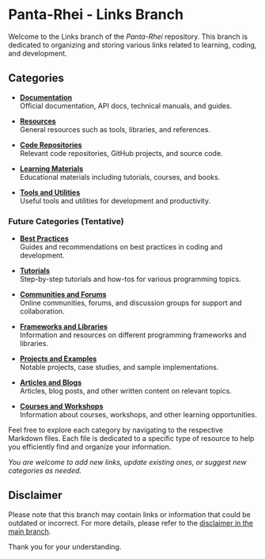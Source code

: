 # Panta-Rhei - Links Branch

Welcome to the Links branch of the *Panta-Rhei* repository. This branch is dedicated to organizing and storing various links related to learning, coding, and development.

## Categories

- **[Documentation](documentation.md)**  
  Official documentation, API docs, technical manuals, and guides.

- **[Resources](resources.md)**  
  General resources such as tools, libraries, and references.

- **[Code Repositories](code-repositories.md)**  
  Relevant code repositories, GitHub projects, and source code.

- **[Learning Materials](learning-materials.md)**  
  Educational materials including tutorials, courses, and books.

- **[Tools and Utilities](tools-and-utilities.md)**  
  Useful tools and utilities for development and productivity.

### Future Categories (Tentative)

- **[Best Practices](best-practices.md)**  
  Guides and recommendations on best practices in coding and development.

- **[Tutorials](tutorials.md)**  
  Step-by-step tutorials and how-tos for various programming topics.

- **[Communities and Forums](communities-forums.md)**  
  Online communities, forums, and discussion groups for support and collaboration.

- **[Frameworks and Libraries](frameworks-libraries.md)**  
  Information and resources on different programming frameworks and libraries.

- **[Projects and Examples](projects-examples.md)**  
  Notable projects, case studies, and sample implementations.

- **[Articles and Blogs](articles-blogs.md)**  
  Articles, blog posts, and other written content on relevant topics.

- **[Courses and Workshops](courses-workshops.md)**  
  Information about courses, workshops, and other learning opportunities.

Feel free to explore each category by navigating to the respective Markdown files. Each file is dedicated to a specific type of resource to help you efficiently find and organize your information.

*You are welcome to add new links, update existing ones, or suggest new categories as needed.*

## Disclaimer

Please note that this branch may contain links or information that could be outdated or incorrect. For more details, please refer to the [disclaimer in the main branch](https://github.com/Kn0wnG1itch/panta-rhei/blob/main/DISCLAIMER.md).

Thank you for your understanding.
